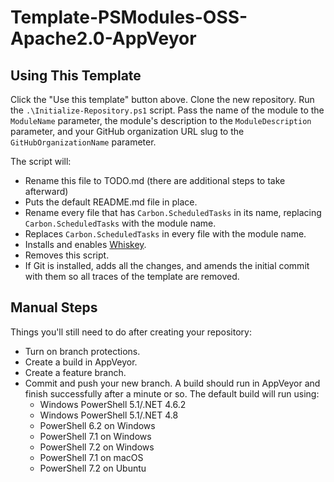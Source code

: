 
# Template-PSModules-OSS-Apache2.0-AppVeyor

## Using This Template

Click the "Use this template" button above. Clone the new repository. Run the `.\Initialize-Repository.ps1` script.
Pass the name of the module to the `ModuleName` parameter, the module's description to the `ModuleDescription`
parameter, and your GitHub organization URL slug to the `GitHubOrganizationName` parameter.

The script will:

* Rename this file to TODO.md (there are additional steps to take afterward)
* Puts the default README.md file in place.
* Rename every file that has `Carbon.ScheduledTasks` in its name, replacing `Carbon.ScheduledTasks` with the module name.
* Replaces `Carbon.ScheduledTasks` in every file with the module name.
* Installs and enables [Whiskey](https://github.com/webmd-health-services/Whiskey/wiki).
* Removes this script.
* If Git is installed, adds all the changes, and amends the initial commit with them so all traces of the template are
  removed.

## Manual Steps

Things you'll still need to do after creating your repository:

* Turn on branch protections.
* Create a build in AppVeyor.
* Create a feature branch.
* Commit and push your new branch. A build should run in AppVeyor and finish successfully after a minute or so. The
default build will run using:
  * Windows PowerShell 5.1/.NET 4.6.2
  * Windows PowerShell 5.1/.NET 4.8
  * PowerShell 6.2 on Windows
  * PowerShell 7.1 on Windows
  * PowerShell 7.2 on Windows
  * PowerShell 7.1 on macOS
  * PowerShell 7.2 on Ubuntu

